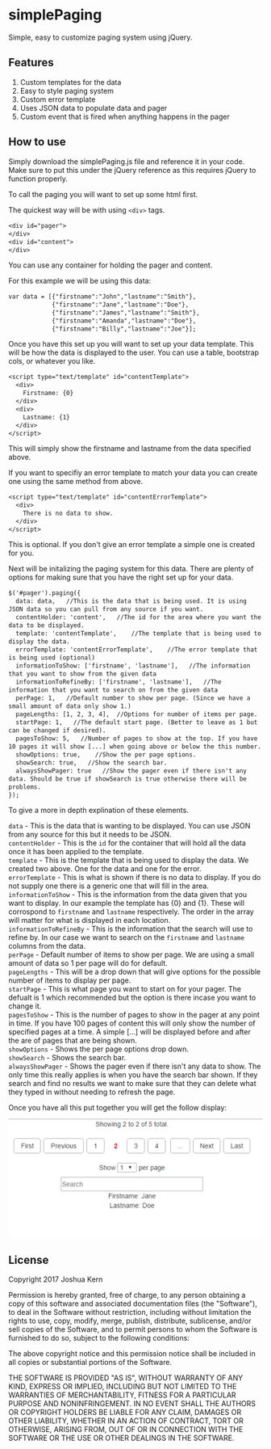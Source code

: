 # simplePaging
Simple, easy to customize paging system using jQuery. 

## Features
1. Custom templates for the data
2. Easy to style paging system
3. Custom error template
4. Uses JSON data to populate data and pager
5. Custom event that is fired when anything happens in the pager

## How to use
Simply download the simplePaging.js file and reference it in your code. Make sure to put this under the jQuery reference as this requires jQuery to function properly.

To call the paging you will want to set up some html first.

The quickest way will be with using `<div>` tags.

~~~
<div id="pager">
</div>
<div id="content">
</div>
~~~

You can use any container for holding the pager and content.

For this example we will be using this data:

~~~
var data = [{"firstname":"John","lastname":"Smith"},
            {"firstname":"Jane","lastname":"Doe"},
            {"firstname":"James","lastname":"Smith"},
            {"firstname":"Amanda","lastname":"Doe"},
            {"firstname":"Billy","lastname":"Joe"}];
~~~

Once you have this set up you will want to set up your data template. 
This will be how the data is displayed to the user. You can use a table, bootstrap cols, or whatever you like.

~~~
<script type="text/template" id="contentTemplate">
  <div>
    Firstname: {0}
  </div>
  <div>
    Lastname: {1}
  </div>
</script>
~~~

This will simply show the firstname and lastname from the data specified above.

If you want to specifiy an error template to match your data you can create one using the same method from above.

~~~
<script type="text/template" id="contentErrorTemplate">
  <div>
    There is no data to show.
  </div>
</script>
~~~

This is optional. If you don't give an error template a simple one is created for you.

Next will be initalizing the paging system for this data. There are plenty of options for making sure that you have the right set up for your data.

~~~
$('#pager').paging({
  data: data,   //This is the data that is being used. It is using JSON data so you can pull from any source if you want.
  contentHolder: 'content',   //The id for the area where you want the data to be displayed.
  template: 'contentTemplate',    //The template that is being used to display the data.
  errorTemplate: 'contentErrorTemplate',    //The error template that is being used (optional)
  informationToShow: ['firstname', 'lastname'],   //The information that you want to show from the given data
  informationToRefineBy: ['firstname', 'lastname'],   //The information that you want to search on from the given data
  perPage: 1,   //Default number to show per page. (Since we have a small amount of data only show 1.)
  pageLengths: [1, 2, 3, 4],  //Options for number of items per page.
  startPage: 1,   //The default start page. (Better to leave as 1 but can be changed if desired).
  pagesToShow: 5,   //Number of pages to show at the top. If you have 10 pages it will show [...] when going above or below the this number.
  showOptions: true,    //Show the per page options.
  showSearch: true,   //Show the search bar.
  alwaysShowPager: true   //Show the pager even if there isn't any data. Should be true if showSearch is true otherwise there will be problems.
});
~~~

To give a more in depth explination of these elements.

`data` - This is the data that is wanting to be displayed. You can use JSON from any source for this but it needs to be JSON.  
`contentHolder` - This is the `id` for the container that will hold all the data once it has been applied to the template.  
`template` - This is the template that is being used to display the data. We created two above. One for the data and one for the error.  
`errorTemplate` - This is what is shown if there is no data to display. If you do not supply one there is a generic one that will fill in the area.  
`informationToShow` - This is the information from the data given that you want to display. In our example the template has {0} and {1}. These will corrospond to `firstname` and `lastname` respectively. The order in the array will matter for what is displayed in each location.  
`informationToRefineBy` - This is the information that the search will use to refine by. In our case we want to search on the `firstname` and `lastname` columns from the data.  
`perPage` - Default number of items to show per page. We are using a small amount of data so 1 per page will do for default.  
`pageLengths` - This will be a drop down that will give options for the possible number of items to display per page.  
`startPage` - This is what page you want to start on for your pager. The defualt is 1 which recommended but the option is there incase you want to change it.  
`pagesToShow` - This is the number of pages to show in the pager at any point in time. If you have 100 pages of content this will only show the number of specified pages at a time. A simple [...] will be displayed before and after the are of pages that are being shown.   
`showOptions` - Shows the per page options drop down.  
`showSearch` - Shows the search bar.  
`alwaysShowPager` - Shows the pager even if there isn't any data to show. The only time this really applies is when you have the search bar shown. If they search and find no results we want to make sure that they can delete what they typed in without needing to refresh the page.  

Once you have all this put together you will get the follow display:

![Paging Example](images/WorkingPaging.PNG)

## License

Copyright 2017 Joshua Kern

Permission is hereby granted, free of charge, to any person obtaining a copy of this software and associated documentation files (the "Software"), to deal in the Software without restriction, including without limitation the rights to use, copy, modify, merge, publish, distribute, sublicense, and/or sell copies of the Software, and to permit persons to whom the Software is furnished to do so, subject to the following conditions:

The above copyright notice and this permission notice shall be included in all copies or substantial portions of the Software.

THE SOFTWARE IS PROVIDED "AS IS", WITHOUT WARRANTY OF ANY KIND, EXPRESS OR IMPLIED, INCLUDING BUT NOT LIMITED TO THE WARRANTIES OF MERCHANTABILITY, FITNESS FOR A PARTICULAR PURPOSE AND NONINFRINGEMENT. IN NO EVENT SHALL THE AUTHORS OR COPYRIGHT HOLDERS BE LIABLE FOR ANY CLAIM, DAMAGES OR OTHER LIABILITY, WHETHER IN AN ACTION OF CONTRACT, TORT OR OTHERWISE, ARISING FROM, OUT OF OR IN CONNECTION WITH THE SOFTWARE OR THE USE OR OTHER DEALINGS IN THE SOFTWARE.

